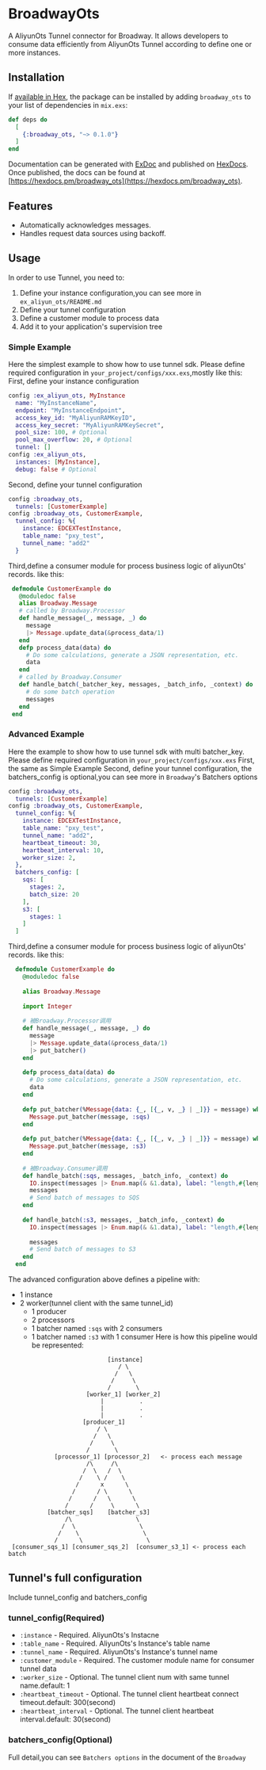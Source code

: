 # BroadwayOts

  A AliyunOts Tunnel connector for Broadway.
  It allows developers to consume data efficiently from AliyunOts Tunnel according to define one or more instances.
  
## Installation

If [available in Hex](https://hex.pm/docs/publish), the package can be installed
by adding `broadway_ots` to your list of dependencies in `mix.exs`:

```elixir
def deps do
  [
    {:broadway_ots, "~> 0.1.0"}
  ]
end
```

Documentation can be generated with [ExDoc](https://github.com/elixir-lang/ex_doc)
and published on [HexDocs](https://hexdocs.pm). Once published, the docs can
be found at [https://hexdocs.pm/broadway_ots](https://hexdocs.pm/broadway_ots).


 ## Features
   - Automatically acknowledges messages.
   - Handles request data sources using backoff.
 ## Usage
 In order to use Tunnel, you need to:
   1. Define your instance configuration,you can see more in `ex_aliyun_ots/README.md`
   2. Define your tunnel configuration
   3. Define a customer module to process data
   4. Add it to your application's supervision tree
 ### Simple Example
 Here the simplest example to show how to use tunnel sdk.
 Please define required configuration in `your_project/configs/xxx.exs`,mostly like this:
 First, define your instance configuration
 ```elixir
 config :ex_aliyun_ots, MyInstance
   name: "MyInstanceName",
   endpoint: "MyInstanceEndpoint",
   access_key_id: "MyAliyunRAMKeyID",
   access_key_secret: "MyAliyunRAMKeySecret",
   pool_size: 100, # Optional
   pool_max_overflow: 20, # Optional
   tunnel: []
 config :ex_aliyun_ots,
   instances: [MyInstance],
   debug: false # Optional
 ```
 Second, define your tunnel configuration
 ```elixir
 config :broadway_ots,
   tunnels: [CustomerExample]
 config :broadway_ots, CustomerExample,
   tunnel_config: %{
     instance: EDCEXTestInstance,
     table_name: "pxy_test",
     tunnel_name: "add2"
   }
 ```
 Third,define a consumer module for process business logic of aliyunOts' records.
 like this:
  ```elixir
   defmodule CustomerExample do
     @moduledoc false
     alias Broadway.Message
     # called by Broadway.Processor
     def handle_message(_, message, _) do
       message
       |> Message.update_data(&process_data/1)
     end
     defp process_data(data) do
       # Do some calculations, generate a JSON representation, etc.
       data
     end
     # called by Broadway.Consumer
     def handle_batch(_batcher_key, messages, _batch_info, _context) do
       # do some batch operation
       messages
     end
   end
  ```
 ### Advanced Example
 Here the example to show how to use tunnel sdk with multi batcher_key.
 Please define required configuration in `your_project/configs/xxx.exs`
 First, the same as Simple Example
 Second, define your tunnel configuration, the batchers_config is optional,you can see more in `Broadway`'s Batchers options
 
 ```elixir
 config :broadway_ots,
   tunnels: [CustomerExample]
 config :broadway_ots, CustomerExample,
   tunnel_config: %{
     instance: EDCEXTestInstance,
     table_name: "pxy_test",
     tunnel_name: "add2",
     heartbeat_timeout: 30,
     heartbeat_interval: 10,
     worker_size: 2,
   },
   batchers_config: [
     sqs: [
       stages: 2,
       batch_size: 20
     ],
     s3: [
       stages: 1
     ]
   ]
 ```
 Third,define a consumer module for process business logic of aliyunOts' records.
 like this:
 
 ```elixir
   defmodule CustomerExample do
     @moduledoc false
   
     alias Broadway.Message
   
     import Integer
   
     # 被Broadway.Processor调用
     def handle_message(_, message, _) do
       message
       |> Message.update_data(&process_data/1)
       |> put_batcher()
     end
   
     defp process_data(data) do
       # Do some calculations, generate a JSON representation, etc.
       data
     end
   
     defp put_batcher(%Message{data: {_, [{_, v, _} | _]}} = message) when is_even(v) do
       Message.put_batcher(message, :sqs)
     end
   
     defp put_batcher(%Message{data: {_, [{_, v, _} | _]}} = message) when is_odd(v) do
       Message.put_batcher(message, :s3)
     end
   
     # 被Broadway.Consumer调用
     def handle_batch(:sqs, messages, _batch_info, _context) do
       IO.inspect(messages |> Enum.map(& &1.data), label: "length,#{length(messages)}-sqs")
       messages
       # Send batch of messages to SQS
     end
   
     def handle_batch(:s3, messages, _batch_info, _context) do
       IO.inspect(messages |> Enum.map(& &1.data), label: "length,#{length(messages)}-s3")
   
       messages
       # Send batch of messages to S3
     end
   end
 ```
 The advanced configuration above defines a pipeline with:
   * 1 instance
   * 2 worker(tunnel client with the same tunnel_id)
      * 1 producer
      * 2 processors
      * 1 batcher named `:sqs` with 2 consumers
      * 1 batcher named `:s3` with 1 consumer
 Here is how this pipeline would be represented:
 ```asciidoc
                             [instance]
                                / \
                               /   \
                              /     \
                             /       \
                       [worker_1] [worker_2]
                           |          .
                           |          .
                           |          .
                      [producer_1]
                          / \
                         /   \
                        /     \
                       /       \
              [processor_1] [processor_2]   <- process each message
                       /\     /\
                      /  \   /  \
                     /    \ /    \
                    /      x      \
                   /      / \      \
                  /      /   \      \
                 /      /     \      \
            [batcher_sqs]    [batcher_s3]
                 /\                  \
                /  \                  \
               /    \                  \
              /      \                  \
  [consumer_sqs_1] [consumer_sqs_2]  [consumer_s3_1] <- process each batch
 ```
 
 ## Tunnel's full configuration
 Include tunnel_config and batchers_config
  
 ### tunnel_config(Required)
   * `:instance` - Required. AliyunOts's Instacne
   * `:table_name` - Required. AliyunOts's Instance's table name
   * `:tunnel_name` - Required. AliyunOts's Instance's tunnel name
   * `:customer_module` - Required. The customer module name for consumer tunnel data
   * `:worker_size` - Optional. The tunnel client num with same tunnel name.default: 1
   * `:heartbeat_timeout` - Optional. The tunnel client heartbeat connect timeout.default: 300(second)
   * `:heartbeat_interval` - Optional. The tunnel client heartbeat interval.default: 30(second)
 ### batchers_config(Optional)
 Full detail,you can see `Batchers options` in the document of the `Broadway`